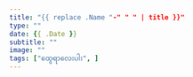 ```yaml
---
title: "{{ replace .Name "-" " " | title }}"
type: ""
date: {{ .Date }}
subtitle: ""
image: ""
tags: ["ထွေရာလေးပါး", ]
---
```

